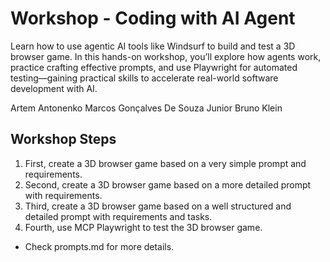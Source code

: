#  Workshop - Coding with AI Agent

Learn how to use agentic AI tools like Windsurf to build and test a 3D browser game. In this hands-on workshop, you’ll explore how agents work, practice crafting effective prompts, and use Playwright for automated testing—gaining practical skills to accelerate real-world software development with AI.

Artem Antonenko
Marcos Gonçalves De Souza Junior
Bruno Klein

## Workshop Steps

1. First, create a 3D browser game based on a very simple prompt and requirements.
2. Second, create a 3D browser game based on a more detailed prompt with requirements.
3. Third, create a 3D browser game based on a well structured and detailed prompt with requirements and tasks.
4. Fourth, use MCP Playwright to test the 3D browser game.

* Check prompts.md for more details.
